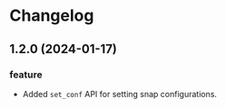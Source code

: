# Changelog

## 1.2.0 (2024-01-17)

### feature

- Added `set_conf` API for setting snap configurations.

